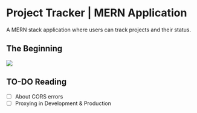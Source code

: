 # Project Tracker | MERN Application

A MERN stack application where users can track projects and their status.

## The Beginning

![](https://res.cloudinary.com/dds18bzdy/image/upload/v1659049932/random%20storage/Tweet_by_Durgesh_fwltxx.png)

## TO-DO Reading

- [ ] About CORS errors
- [ ] Proxying in Development & Production
